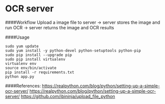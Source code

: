 # OCR server

####Workflow
Upload a image file to server -> server stores the image and run OCR -> server returns the image and OCR results

####Usage
```
sudo yum update
sudo yum install -y python-devel python-setuptools python-pip
sudo pip install --upgrade pip
sudo pip install virtualenv
virtualenv env
source env/bin/activate
pip install -r requirements.txt
python app.py
```

####References:
https://realpython.com/blog/python/setting-up-a-simple-ocr-server/
https://realpython.com/blog/python/setting-up-a-simple-ocr-server/
https://github.com/ibininja/upload_file_python